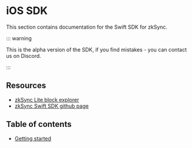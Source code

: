 # iOS SDK

This section contains documentation for the Swift SDK for zkSync.

::: warning

This is the alpha version of the SDK, if you find mistakes - you can contact us on Discord.

:::

## Resources

- [zkSync Lite block explorer](https://zkscan.io/)
- [zkSync Swift SDK github page](https://github.com/zksync-sdk/zksync-swift)

## Table of contents

- [Getting started](./tutorial)
